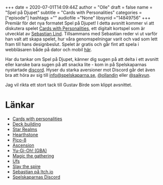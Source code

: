 +++ 
date = 2020-07-01T14:09:44Z
author = "Olle"
draft = false
name = "Spel på Djupet"
subtitle = "Cards with Personalities"
categories = ["episode"]
hashtags =""
audiofile ="None"
libsynid ="14849756"
+++ 
Premiär för det nya formatet Spel på Djupet! I detta avsnitt kommer vi att diskutera spelet [Cards with Personalities](https://www.lexaloffle.com/bbs/?tid=36862), ett digitalt kortspel som är utvecklat av [Sebastian Lind](https://twitter.com/Elastiskalinjen). Tillsammans med Sebastian reder vi ut varför han valt att skapa spelet, hur våra genomspelningar varit och vad som lett fram till hans designbeslut. Spelet är gratis och går fint att spela i webbläsaren både på dator och mobil [här](https://www.lexaloffle.com/bbs/?tid=36862).

Har du tankar om Spel på Djupet, känner dig sugen på att delta i ett avsnitt eller kanske bara sugen på att snacka lite - kom in på Spelskaparnas nystartade [discord](https://discord.gg/hBHEXss). Hyser du starka aversioner mot Discord går det även bra att höra av sig till info@spelskaparna.se, [@ollandin](https://twitter.com/ollelandin) eller [@saikyun](https://twitter.com/Saikyun).

Jag vil rikta ett stort tack till Gustav Birde som klippt avsnittet.

# Länkar
* [Cards with personalities](https://www.lexaloffle.com/bbs/?tid=36862)
* [Deck building](https://en.wikipedia.org/wiki/Deck-building_game)
* [Star Realms](https://www.starrealms.com/)
* [Hearthstone](https://playhearthstone.com/en-gb/)
* [Pico-8](https://www.lexaloffle.com/pico-8.php)
* [Ascension](https://store.steampowered.com/app/320430/Ascension_Deckbuilding_Game/)
* [Yu-Gi-Oh! (GBA)](https://www.youtube.com/watch?v=wmetoba547E)
* [Magic the gathering](https://sv.wikipedia.org/wiki/Magic:_The_Gathering)
* [Ufs](https://en.wikipedia.org/wiki/Universal_Fighting_System)
* [Slay the spire](https://store.steampowered.com/app/646570/Slay_the_Spire/)
* [Sebastian på Itch.io](https://elastiskalinjen.itch.io/)
* [Spelskaparnas Discord](https://discord.gg/hBHEXss)


